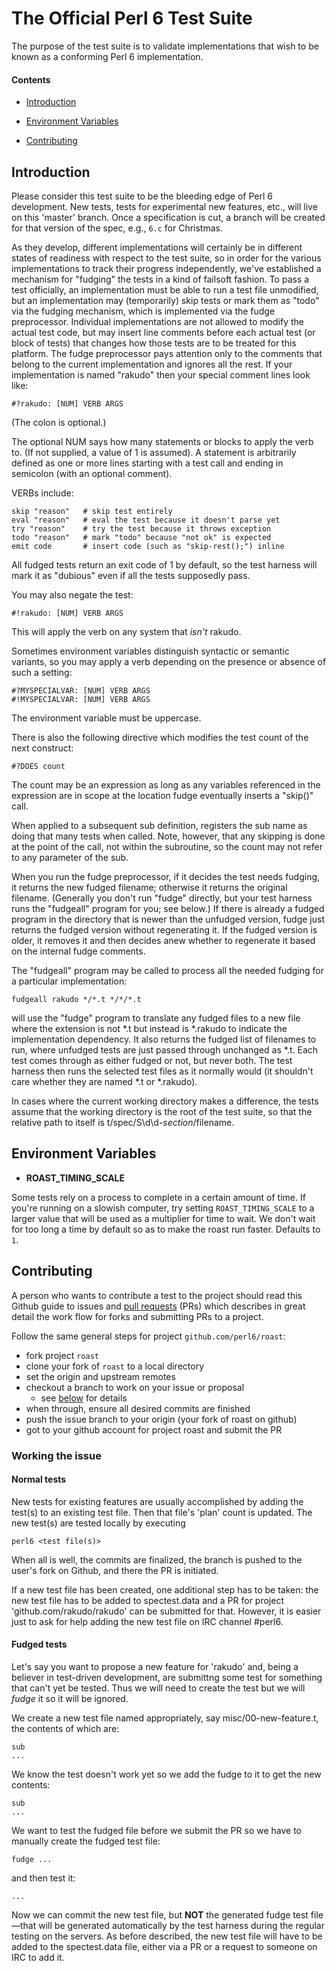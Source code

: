 # The Official Perl 6 Test Suite

The purpose of the test suite is to validate implementations that wish to be known
as a conforming Perl 6 implementation.

#### Contents

-  [Introduction](#introduction)

-  [Environment Variables](#environment-variables)

-  [Contributing](#contributing)

## Introduction

Please consider this test suite to be the bleeding edge of Perl 6
development. New tests, tests for experimental new features, etc.,
will live on this 'master' branch. Once a specification is cut, a branch
will be created for that version of the spec, e.g., `6.c` for Christmas.

As they develop, different implementations will certainly be in
different states of readiness with respect to the test suite, so
in order for the various implementations to track their progress
independently, we've established a mechanism for "fudging" the
tests in a kind of failsoft fashion.  To pass a test officially,
an implementation must be able to run a test file unmodified, but an
implementation may (temporarily) skip tests or mark them as "todo" via
the fudging mechanism, which is implemented via the fudge preprocessor.
Individual implementations are not allowed to modify the actual test
code, but may insert line comments before each actual test (or block
of tests) that changes how those tests are to be treated for this
platform.  The fudge preprocessor pays attention only to the comments
that belong to the current implementation and ignores all the rest.  If your
implementation is named "rakudo" then your special comment lines look like:

    #?rakudo: [NUM] VERB ARGS

(The colon is optional.)

The optional NUM says how many statements or blocks to apply the
verb to.  (If not supplied, a value of 1 is assumed).  A statement
is arbitrarily defined as one or more lines starting with a test call
and ending in semicolon (with an optional comment).

VERBs include:

    skip "reason"	# skip test entirely
    eval "reason"	# eval the test because it doesn't parse yet
    try "reason"	# try the test because it throws exception
    todo "reason"	# mark "todo" because "not ok" is expected
    emit code		# insert code (such as "skip-rest();") inline

All fudged tests return an exit code of 1 by default, so the test harness
will mark it as "dubious" even if all the tests supposedly pass.

You may also negate the test:

    #!rakudo: [NUM] VERB ARGS

This will apply the verb on any system that *isn't* rakudo.

Sometimes environment variables distinguish syntactic or semantic
variants, so you may apply a verb depending on the presence or absence
of such a setting:

    #?MYSPECIALVAR: [NUM] VERB ARGS
    #!MYSPECIALVAR: [NUM] VERB ARGS

The environment variable must be uppercase.

There is also the following directive which modifies the test count of
the next construct:

    #?DOES count

The count may be an expression as long as any variables referenced in
the expression are in scope at the location fudge eventually inserts a
"skip()" call.

When applied to a subsequent sub definition, registers the sub name as
doing that many tests when called.  Note, however, that any skipping
is done at the point of the call, not within the subroutine, so the count
may not refer to any parameter of the sub.

When you run the fudge preprocessor, if it decides the test needs
fudging, it returns the new fudged filename; otherwise it returns
the original filename.  (Generally you don't run "fudge" directly,
but your test harness runs the "fudgeall" program for you; see below.)
If there is already a fudged program in the directory that is newer
than the unfudged version, fudge just returns the fudged version
without regenerating it.  If the fudged version is older, it removes
it and then decides anew whether to regenerate it based on the internal
fudge comments.

The "fudgeall" program may be called to process all the needed fudging
for a particular implementation:

    fudgeall rakudo */*.t */*/*.t

will use the "fudge" program to translate any fudged files to a new
file where the extension is not *.t but instead is *.rakudo to indicate
the implementation dependency.  It also returns the fudged list of filenames
to run, where unfudged tests are just passed through unchanged as *.t.
Each test comes through as either fudged or not, but never both.
The test harness then runs the selected test files as it normally
would (it shouldn't care whether they are named *.t or *.rakudo).

In cases where the current working directory makes a difference, the tests
assume that the working directory is the root of the test suite, so that the
relative path to itself is t/spec/S\d\d-$section/$filename.

## Environment Variables

- **ROAST_TIMING_SCALE**

Some tests rely on a process to complete in a certain amount of time. If you're
running on a slowish computer, try setting `ROAST_TIMING_SCALE` to a larger
value that will be used as a multiplier for time to wait. We don't wait for
too long a time by default so as to make the roast run faster.  Defaults to `1`.

## Contributing

A person who wants to contribute a test to the project should read
this Github guide to
issues and [pull requests](http://help.github.com/categories/collaborating-with-issues-and-pull-requests)
(PRs) which describes in great detail the work flow for forks and
submitting PRs to a project.

Follow the same general steps for project `github.com/perl6/roast`:

- fork project `roast`
- clone your fork of `roast` to a local directory
- set the origin and upstream remotes
- checkout a branch to work on your issue or proposal
  - see [below](#working-the-issue) for details
- when through, ensure all desired commits are finished
- push the issue branch to your origin (your fork of roast on github)
- got to your github account for project roast and submit the PR

### Working the issue

#### Normal tests

New tests for existing features are usually accomplished by adding
the test(s) to an existing test file. Then that file's 'plan' count is
updated.  The new test(s) are tested locally by executing

    perl6 <test file(s)>

When all is well, the commits are finalized, the branch is pushed
to the user's fork on Github, and there the PR is initiated.

If a new test file has been created, one additional step has to be
taken: the new test file has to be added to spectest.data and a PR
for project 'github.com/rakudo/rakudo' can be submitted for that. However,
it is easier just to ask for help adding the new test file on IRC channel #perl6.

#### Fudged tests

Let's say you want to propose a new feature for 'rakudo' and, being a believer
in test-driven development, are submittng some test for something
that can't yet be tested. Thus we will need to create the test
but we will _fudge_ it so it will be ignored.

We create a new test file named appropriately, say misc/00-new-feature.t,
the contents of which are:

    sub
    ...

We know the test doesn't work yet so we add the fudge to it to get the
new contents:

    sub
    ...

We want to test the fudged file before we submit the PR so we have to
manually create the fudged test file:

    fudge ...

and then test it:

    ...

Now we can commit the new test file, but **NOT** the generated fudge
test file&mdash;that will be generated automatically by the test
harness during the regular testing on the servers. As before
described, the new test file will have to be added to the spectest.data
file, either via a PR or a request to someone on IRC to add it.
